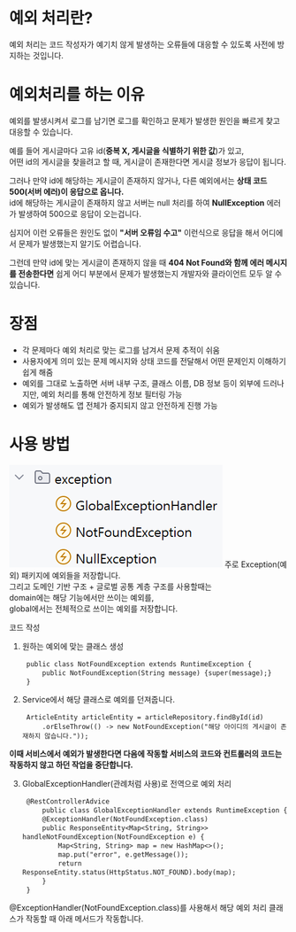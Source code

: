 # 예외 처리란?
예외 처리는 코드 작성자가 예기치 않게 발생하는 오류들에 대응할 수 있도록 사전에 방지하는 것입니다.

# 예외처리를 하는 이유
예외를 발생시켜서 로그를 남기면 로그를 확인하고 문제가 발생한 원인을 빠르게 찾고 대응할 수 있습니다.

예를 들어 게시글마다 고유 id(**중복 X, 게시글을 식별하기 위한 값**)가 있고,
<br>어떤 id의 게시글을 찾을려고 할 때, 게시글이 존재한다면 게시글 정보가 응답이 됩니다.

그러나 만약 id에 해당하는 게시글이 존재하지 않거나, 다른 예외에서는 **상태 코드 500(서버 에러)이 응답으로 옵니다.**
<br>id에 해당하는 게시글이 존재하지 않고 서버는 null 처리를 하여 **NullException** 에러가 발생하여 500으로 응답이 오는겁니다.

심지어 이런 오류들은 원인도 없이 **"서버 오류임 수고"** 이런식으로 응답을 해서 어디에서 문제가 발생했는지 알기도 어렵습니다.

그런데 만약 id에 맞는 게시글이 존재하지 않을 때 **404 Not Found와 함께 에러 메시지를 전송한다면** 쉽게 어디 부분에서 문제가 발생했는지 개발자와 클라이언트 모두 알 수 있습니다.

# 장점
- 각 문제마다 예외 처리로 맞는 로그를 남겨서 문제 추적이 쉬움
- 사용자에게 의미 있는 문제 메시지와 상태 코드를 전달해서 어떤 문제인지 이해하기 쉽게 해줌
- 예외를 그대로 노출하면 서버 내부 구조, 클래스 이름, DB 정보 등이 외부에 드러나지만, 예외 처리를 통해 안전하게 정보 필터링 가능
- 예외가 발생해도 앱 전체가 중지되지 않고 안전하게 진행 가능

# 사용 방법
![패키지구조](../Images/Exception/package.png)
주로 Exception(예외) 패키지에 예외들을 저장합니다.
<br>그리고 도메인 기반 구조 + 글로벌 공통 계층 구조를 사용할때는
<br>domain에는 해당 기능에서만 쓰이는 예외를,
<br>global에서는 전체적으로 쓰이는 예외를 저장합니다.

코드 작성
1. 원하는 예외에 맞는 클래스 생성

        public class NotFoundException extends RuntimeException {
            public NotFoundException(String message) {super(message);}
        }
2. Service에서 해당 클래스로 예외를 던져줍니다.

        ArticleEntity articleEntity = articleRepository.findById(id)
            .orElseThrow(() -> new NotFoundException("해당 아이디의 게시글이 존재하지 않습니다."));
**이때 서비스에서 예외가 발생한다면 다음에 작동할 서비스의 코드와 컨트롤러의 코드는 작동하지 않고 하던 작업을 중단합니다.**

3. GlobalExceptionHandler(관례처럼 사용)로 전역으로 예외 처리

        @RestControllerAdvice
            public class GlobalExceptionHandler extends RuntimeException {
            @ExceptionHandler(NotFoundException.class)
            public ResponseEntity<Map<String, String>> handleNotFoundException(NotFoundException e) {
                Map<String, String> map = new HashMap<>();
                map.put("error", e.getMessage());
                return ResponseEntity.status(HttpStatus.NOT_FOUND).body(map);
            }
        }
@ExceptionHandler(NotFoundException.class)를 사용해서 해당 예외 처리 클래스가 작동할 때 아래 메서드가 작동합니다.